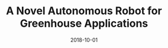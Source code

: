 ---
title: "A Novel Autonomous Robot for Greenhouse Applications"
collection: publications
date: 2018-10-01
venue: 'IEEE/RSJ International Conference on Intelligent Robots and Systems (IROS 2018)'
---